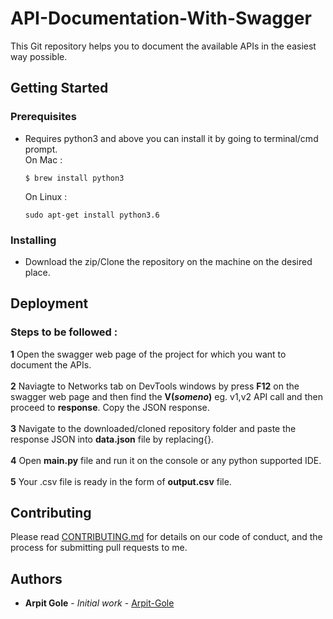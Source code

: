 # API-Documentation-With-Swagger
This Git repository helps you to document the available APIs in the
easiest way possible. 


## Getting Started

### Prerequisites
* Requires python3 and above you can install it by going to terminal/cmd prompt.<br/>
  On Mac :
  ```
  $ brew install python3
  ```
  On Linux :
  ```
  sudo apt-get install python3.6 
  ```
### Installing
* Download the zip/Clone the repository on the machine on the desired place.
## Deployment 

### Steps to be followed : 
**1** Open the swagger web page of the project for which you want to
document the APIs.<br/><br/>
**2** Naviagte to Networks tab on DevTools windows by press **F12**
on the swagger web page and then find the **V(*someno*)** eg. v1,v2 API
call and then proceed to **response**. Copy the JSON response.<br/><br/>
**3** Navigate to the downloaded/cloned repository folder and paste the
response JSON into **data.json** file by replacing{}.<br/><br/>
**4** Open **main.py** file and run it on the console or any python supported
IDE.<br/><br/>
**5** Your .csv file is ready in the form of **output.csv** file.

## Contributing

Please read [CONTRIBUTING.md](https://github.com/Arpit-Gole/API-Documentation-With-Swagger/blob/master/CONTRIBUTING.md) for details on our code of conduct, and the process for submitting pull requests to me.

## Authors

* **Arpit Gole** - *Initial work* - [Arpit-Gole](https://github.com/Arpit-Gole)


